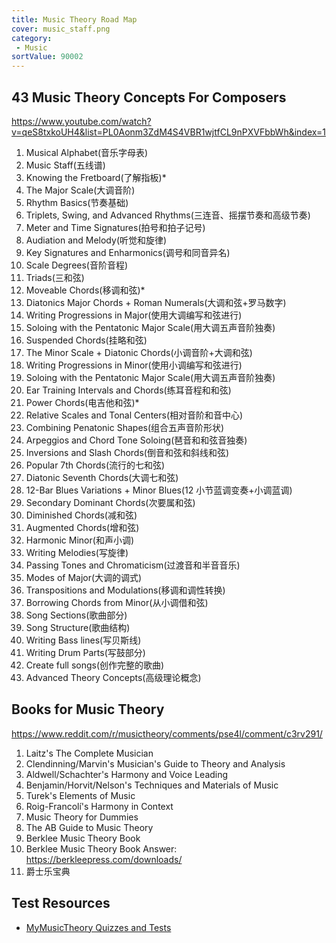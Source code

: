 ```yaml
---
title: Music Theory Road Map
cover: music_staff.png
category:
 - Music
sortValue: 90002
---
```


## 43 Music Theory Concepts For Composers

https://www.youtube.com/watch?v=qeS8txkoUH4&list=PL0Aonm3ZdM4S4VBR1wjtfCL9nPXVFbbWh&index=1

1. Musical Alphabet(音乐字母表)
2. Music Staff(五线谱)
3. Knowing the Fretboard(了解指板)\*
4. The Major Scale(大调音阶)
5. Rhythm Basics(节奏基础)
6. Triplets, Swing, and Advanced Rhythms(三连音、摇摆节奏和高级节奏)
7. Meter and Time Signatures(拍号和拍子记号)
8. Audiation and Melody(听觉和旋律)
9. Key Signatures and Enharmonics(调号和同音异名)
10. Scale Degrees(音阶音程)
11. Triads(三和弦)
12. Moveable Chords(移调和弦)\*
13. Diatonics Major Chords + Roman Numerals(大调和弦+罗马数字)
14. Writing Progressions in Major(使用大调编写和弦进行)
15. Soloing with the Pentatonic Major Scale(用大调五声音阶独奏)
16. Suspended Chords(挂略和弦)
17. The Minor Scale + Diatonic Chords(小调音阶+大调和弦)
18. Writing Progressions in Minor(使用小调编写和弦进行)
19. Soloing with the Pentatonic Major Scale(用大调五声音阶独奏)
20. Ear Training Intervals and Chords(练耳音程和和弦)
21. Power Chords(电吉他和弦)\*
22. Relative Scales and Tonal Centers(相对音阶和音中心)
23. Combining Penatonic Shapes(组合五声音阶形状)
24. Arpeggios and Chord Tone Soloing(琶音和和弦音独奏)
25. Inversions and Slash Chords(倒音和弦和斜线和弦)
26. Popular 7th Chords(流行的七和弦)
27. Diatonic Seventh Chords(大调七和弦)
28. 12-Bar Blues Variations + Minor Blues(12 小节蓝调变奏+小调蓝调)
29. Secondary Dominant Chords(次要属和弦)
30. Diminished Chords(减和弦)
31. Augmented Chords(增和弦)
32. Harmonic Minor(和声小调)
33. Writing Melodies(写旋律)
34. Passing Tones and Chromaticism(过渡音和半音音乐)
35. Modes of Major(大调的调式)
36. Transpositions and Modulations(移调和调性转换)
37. Borrowing Chords from Minor(从小调借和弦)
38. Song Sections(歌曲部分)
39. Song Structure(歌曲结构)
40. Writing Bass lines(写贝斯线)
41. Writing Drum Parts(写鼓部分)
42. Create full songs(创作完整的歌曲)
43. Advanced Theory Concepts(高级理论概念)

## Books for Music Theory

https://www.reddit.com/r/musictheory/comments/pse4l/comment/c3rv291/

1. Laitz's The Complete Musician
2. Clendinning/Marvin's Musician's Guide to Theory and Analysis
3. Aldwell/Schachter's Harmony and Voice Leading
4. Benjamin/Horvit/Nelson's Techniques and Materials of Music
5. Turek's Elements of Music
6. Roig-Francolí's Harmony in Context
7. Music Theory for Dummies
8. The AB Guide to Music Theory
9. Berklee Music Theory Book
10. Berklee Music Theory Book Answer: https://berkleepress.com/downloads/
11. 爵士乐宝典

## Test Resources

- [MyMusicTheory Quizzes and Tests](https://mymusictheory.com/music-theory-quizzes/)
